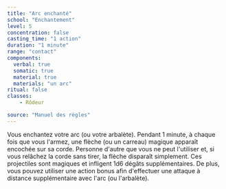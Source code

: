 ```yaml
---
title: "Arc enchanté"
school: "Enchantement"
level: 5
concentration: false
casting_time: "1 action"
duration: "1 minute"
range: "contact"
components:
  verbal: true
  somatic: true
  material: true
  materials: "un arc"
ritual: false
classes:
    - Rôdeur

source: "Manuel des règles"
---
```

Vous enchantez votre arc (ou votre arbalète). Pendant 1 minute, à chaque fois que vous l'armez, une flèche (ou un carreau) magique apparaît encochée sur sa corde. Personne d'autre que vous ne peut l'utiliser et, si vous relâchez la corde sans tirer, la flèche disparaît simplement. Ces projectiles sont magiques et infligent 1d6 dégâts supplémentaires. De plus, vous pouvez utiliser une action bonus afin d'effectuer une attaque à distance supplémentaire avec l'arc (ou l'arbalète).

